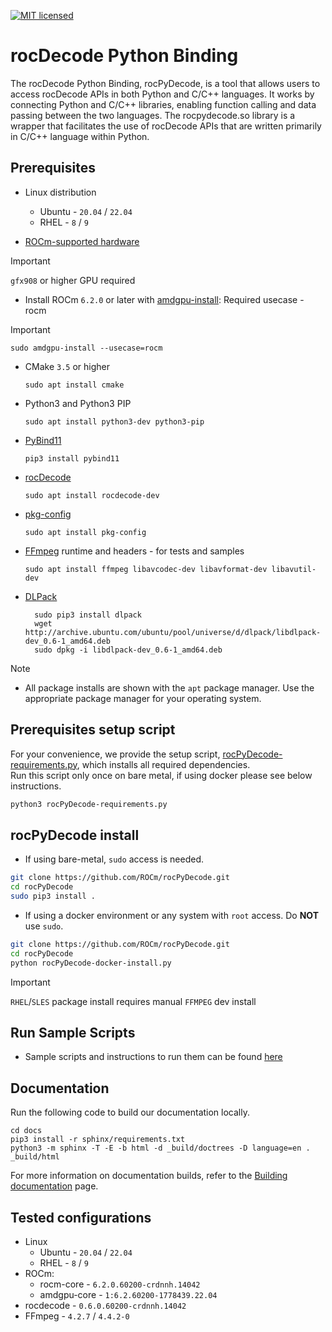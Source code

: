 [![MIT licensed](https://img.shields.io/badge/license-MIT-blue.svg)](https://opensource.org/licenses/MIT)

# rocDecode Python Binding

The rocDecode Python Binding, rocPyDecode, is a tool that allows users to access rocDecode APIs in both Python and C/C++ languages. It works by connecting Python and C/C++ libraries, enabling function calling and data passing between the two languages. The rocpydecode.so library is a wrapper that facilitates the use of rocDecode APIs that are written primarily in C/C++ language within Python.

## Prerequisites

* Linux distribution
  * Ubuntu - `20.04` / `22.04`
  * RHEL - `8` / `9`

* [ROCm-supported hardware](https://rocm.docs.amd.com/projects/install-on-linux/en/latest/reference/system-requirements.html)
> [!IMPORTANT] 
> `gfx908` or higher GPU required

* Install ROCm `6.2.0` or later with [amdgpu-install](https://rocm.docs.amd.com/projects/install-on-linux/en/latest/how-to/amdgpu-install.html): Required usecase - rocm
> [!IMPORTANT]
> `sudo amdgpu-install --usecase=rocm`

* CMake `3.5` or higher
  
  ```shell
  sudo apt install cmake
  ```

* Python3 and Python3 PIP
  
  ```shell
  sudo apt install python3-dev python3-pip
  ```

* [PyBind11](https://github.com/pybind/pybind11)

  ```shell
  pip3 install pybind11
  ```

* [rocDecode](https://github.com/ROCm/rocDecode)
  
  ```shell
  sudo apt install rocdecode-dev
  ```

* [pkg-config](https://en.wikipedia.org/wiki/Pkg-config)

  ```shell
  sudo apt install pkg-config
  ```

* [FFmpeg](https://ffmpeg.org/about.html) runtime and headers - for tests and samples

  ```shell
  sudo apt install ffmpeg libavcodec-dev libavformat-dev libavutil-dev
  ```

* [DLPack](https://pypi.org/project/dlpack/)
  
  ```shell
    sudo pip3 install dlpack
    wget http://archive.ubuntu.com/ubuntu/pool/universe/d/dlpack/libdlpack-dev_0.6-1_amd64.deb
    sudo dpkg -i libdlpack-dev_0.6-1_amd64.deb    
    ```

>[!NOTE]
> * All package installs are shown with the `apt` package manager. Use the appropriate package manager for your operating system.

## Prerequisites setup script

For your convenience, we provide the setup script, [rocPyDecode-requirements.py](rocPyDecode-requirements.py), which installs all required dependencies.\
Run this script only once on bare metal, if using docker please see below instructions.

```bash
python3 rocPyDecode-requirements.py
```

## rocPyDecode install

* If using bare-metal, `sudo` access is needed.

```bash
git clone https://github.com/ROCm/rocPyDecode.git
cd rocPyDecode
sudo pip3 install .
```

* If using a docker environment or any system with `root` access. Do **NOT** use `sudo`.

```bash
git clone https://github.com/ROCm/rocPyDecode.git
cd rocPyDecode
python rocPyDecode-docker-install.py 
```

> [!IMPORTANT] 
> `RHEL`/`SLES` package install requires manual `FFMPEG` dev install

## Run Sample Scripts

* Sample scripts and instructions to run them can be found [here](samples/)

## Documentation

Run the following code to build our documentation locally.

```shell
cd docs
pip3 install -r sphinx/requirements.txt
python3 -m sphinx -T -E -b html -d _build/doctrees -D language=en . _build/html
```

For more information on documentation builds, refer to the
[Building documentation](https://rocm.docs.amd.com/en/latest/contribute/building.html)
page.

## Tested configurations

* Linux
  * Ubuntu - `20.04` / `22.04`
  * RHEL - `8` / `9`
* ROCm:
  * rocm-core - `6.2.0.60200-crdnnh.14042`
  * amdgpu-core - `1:6.2.60200-1778439.22.04`
* rocdecode - `0.6.0.60200-crdnnh.14042`
* FFmpeg - `4.2.7` / `4.4.2-0`